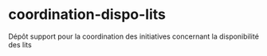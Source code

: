 # coordination-dispo-lits
Dépôt support pour la coordination des initiatives concernant la disponibilité des lits
